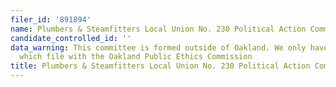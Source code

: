 ```yaml
---
filer_id: '891894'
name: Plumbers & Steamfitters Local Union No. 230 Political Action Committee
candidate_controlled_id: ''
data_warning: This committee is formed outside of Oakland. We only have data on committees
  which file with the Oakland Public Ethics Commission
title: Plumbers & Steamfitters Local Union No. 230 Political Action Committee
---
```

